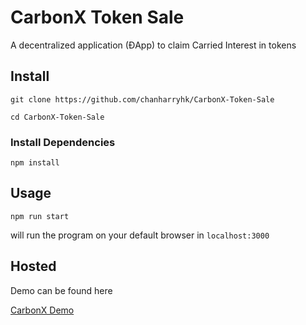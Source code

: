 # CarbonX Token Sale
A decentralized application (ĐApp) to claim Carried Interest in tokens
## Install
`git clone https://github.com/chanharryhk/CarbonX-Token-Sale`

`cd CarbonX-Token-Sale`

### Install Dependencies
`npm install`
## Usage
`npm run start`

will run the program on your default browser in `localhost:3000`
## Hosted
Demo can be found here

[CarbonX Demo](http://carbonx-tokens.surge.sh/)
